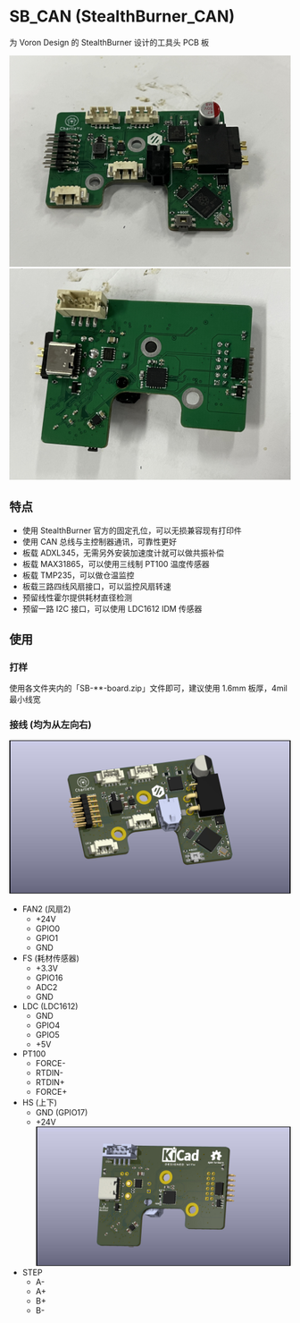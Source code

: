 # SB_CAN (StealthBurner_CAN)
为 Voron Design 的 StealthBurner 设计的工具头 PCB 板

![TEST](images/top.jpeg)
![TEST](images/bottom.jpeg)

## 特点
+ 使用 StealthBurner 官方的固定孔位，可以无损兼容现有打印件
+ 使用 CAN 总线与主控制器通讯，可靠性更好
+ 板载 ADXL345，无需另外安装加速度计就可以做共振补偿
+ 板载 MAX31865，可以使用三线制 PT100 温度传感器
+ 板载 TMP235，可以做仓温监控
+ 板载三路四线风扇接口，可以监控风扇转速
+ 预留线性霍尔提供耗材直径检测
+ 预留一路 I2C 接口，可以使用 LDC1612 IDM 传感器

## 使用

### 打样
使用各文件夹内的「SB-**-board.zip」文件即可，建议使用 1.6mm 板厚，4mil 最小线宽

### 接线 (均为从左向右)
![](images/SB-main-board_top.jpg)
+ FAN2 (风扇2)
  + +24V
  + GPIO0
  + GPIO1
  + GND
+ FS (耗材传感器)
  + +3.3V
  + GPIO16
  + ADC2
  + GND
+ LDC (LDC1612)
  + GND
  + GPIO4
  + GPIO5
  + +5V
+ PT100
  + FORCE-
  + RTDIN-
  + RTDIN+
  + FORCE+
+ HS (上下)
  + GND (GPIO17)
  + +24V
![](images/SB-main-board_bottom.jpg)
+ STEP
  + A-
  + A+
  + B+
  + B-